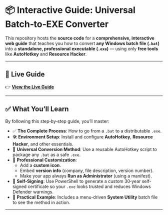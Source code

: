 # 📦 Interactive Guide: Universal Batch‑to‑EXE Converter

This repository hosts the **source code** for a **comprehensive, interactive web guide** that teaches you how to convert **any Windows batch file (`.bat`)** into a **standalone, professional executable (`.exe`)** — using only **free tools** like **AutoHotkey** and **Resource Hacker**.

---

## 📖 Live Guide

👉 **[View the Live Guide](https://blindsinner.github.io/Advanced-Bat-2-EXE-Converter-Method/)**

---

## ✅ What You’ll Learn

By following this step‑by‑step guide, you’ll master:

- ✅ **The Complete Process**: How to go from a `.bat` to a distributable `.exe`.
- 🛠 **Environment Setup**: Install and configure **AutoHotkey**, **Resource Hacker**, and other essentials.
- 🔗 **Universal Conversion Method**: Use a reusable AutoHotkey script to package any `.bat` as a safe `.exe`.
- 🎨 **Professional Customization**:
  - Add a **custom icon**.
  - Embed **version info** (company, file description, version number).
  - Make your app always **Run as Administrator** (using a manifest).
- 🔏 **Self-Signing**: Use PowerShell to generate a custom 30‑year self-signed certificate so your `.exe` looks trusted and reduces Windows Defender warnings.
- 🧩 **Practical Example**: Includes a menu-driven **System Utility** batch file to see the method in action.

---

